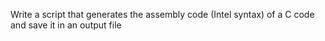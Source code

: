 Write a script that generates the assembly code (Intel syntax) of a C code and save it in an output file
